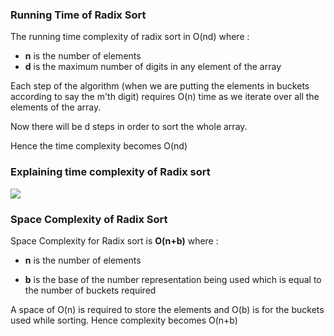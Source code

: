 ### Running Time of Radix Sort

The running time complexity of radix sort in O(nd) where :

   - **n**
 is the number of elements
   - **d** is the maximum number of digits in any element of the array

Each step of the algorithm (when we are putting the elements in buckets according to say the m'th digit) requires O(n) time as we iterate over all the elements of the array.

Now there will be d steps in order to sort the whole array.

Hence the time complexity becomes O(nd)

### Explaining time complexity of Radix sort
<img src="images/radix_complexity.png"/>

### Space Complexity of Radix Sort

Space Complexity for Radix sort is **O(n+b)** where :

   - **n** is the number of elements

   - **b** is the base of the number representation being used which is equal to the number of buckets required

A space of O(n) is required to store the elements and O(b) is for the buckets used while sorting. Hence complexity becomes O(n+b)

